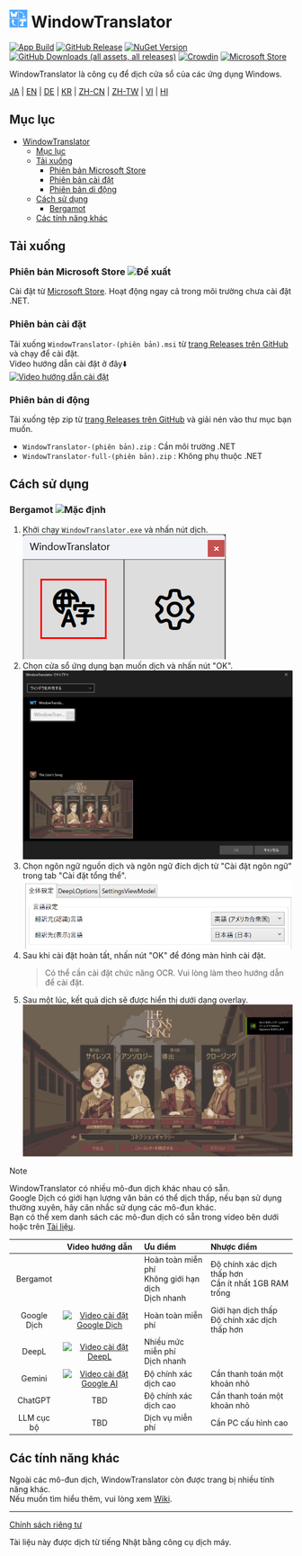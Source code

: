 # <img src="images/wt.png" width="32" > WindowTranslator

[![App Build](https://github.com/Freeesia/WindowTranslator/actions/workflows/dotnet-desktop.yml/badge.svg)](https://github.com/Freeesia/WindowTranslator/actions/workflows/dotnet-desktop.yml)
[![GitHub Release](https://img.shields.io/github/v/release/Freeesia/WindowTranslator)](https://github.com/Freeesia/WindowTranslator/releases/latest)
[![NuGet Version](https://img.shields.io/nuget/v/WindowTranslator.Abstractions)](https://www.nuget.org/packages/WindowTranslator.Abstractions)
[![GitHub Downloads (all assets, all releases)](https://img.shields.io/github/downloads/Freeesia/WindowTranslator/total)](https://github.com/Freeesia/WindowTranslator/releases/latest)
[![Crowdin](https://badges.crowdin.net/windowtranslator/localized.svg)](https://crowdin.com/project/windowtranslator)
[![Microsoft Store](https://get.microsoft.com/images/en-us%20dark.svg)](https://apps.microsoft.com/detail/9pjd2fdzqxm3?referrer=appbadge&mode=direct)

WindowTranslator là công cụ để dịch cửa sổ của các ứng dụng Windows.

[JA](README.md) | [EN](./README.en.md) | [DE](./README.de.md) | [KR](./README.kr.md) | [ZH-CN](./README.zh-cn.md) | [ZH-TW](./README.zh-tw.md) | [VI](./README.vi.md) | [HI](./README.hi.md)

## Mục lục
- [ WindowTranslator](#-windowtranslator)
  - [Mục lục](#mục-lục)
  - [Tải xuống](#tải-xuống)
    - [Phiên bản Microsoft Store ](#phiên-bản-microsoft-store-)
    - [Phiên bản cài đặt](#phiên-bản-cài-đặt)
    - [Phiên bản di động](#phiên-bản-di-động)
  - [Cách sử dụng](#cách-sử-dụng)
    - [Bergamot ](#bergamot-)
  - [Các tính năng khác](#các-tính-năng-khác)

## Tải xuống
### Phiên bản Microsoft Store ![Đề xuất](https://img.shields.io/badge/Đề_xuất-brightgreen)

Cài đặt từ [Microsoft Store](https://apps.microsoft.com/detail/9pjd2fdzqxm3?referrer=appbadge&mode=direct).
Hoạt động ngay cả trong môi trường chưa cài đặt .NET.

### Phiên bản cài đặt

Tải xuống `WindowTranslator-(phiên bản).msi` từ [trang Releases trên GitHub](https://github.com/Freeesia/WindowTranslator/releases/latest) và chạy để cài đặt.  
Video hướng dẫn cài đặt ở đây⬇️  
[![Video hướng dẫn cài đặt](https://github.com/user-attachments/assets/b5babc02-715b-43bc-ba97-f23078ffd39b)](https://youtu.be/wvcbCLA9chQ?t=7)

### Phiên bản di động

Tải xuống tệp zip từ [trang Releases trên GitHub](https://github.com/Freeesia/WindowTranslator/releases/latest) và giải nén vào thư mục bạn muốn.  
- `WindowTranslator-(phiên bản).zip` : Cần môi trường .NET  
- `WindowTranslator-full-(phiên bản).zip` : Không phụ thuộc .NET

## Cách sử dụng

### Bergamot ![Mặc định](https://img.shields.io/badge/Mặc_định-brightgreen)

1. Khởi chạy `WindowTranslator.exe` và nhấn nút dịch.  
   ![Nút dịch](images/translate.png)
2. Chọn cửa sổ ứng dụng bạn muốn dịch và nhấn nút "OK".  
   ![Chọn cửa sổ](images/select.png)
3. Chọn ngôn ngữ nguồn dịch và ngôn ngữ đích dịch từ "Cài đặt ngôn ngữ" trong tab "Cài đặt tổng thể".  
   ![Cài đặt ngôn ngữ](images/language.png)
4. Sau khi cài đặt hoàn tất, nhấn nút "OK" để đóng màn hình cài đặt.  
   > Có thể cần cài đặt chức năng OCR.
   > Vui lòng làm theo hướng dẫn để cài đặt.
5. Sau một lúc, kết quả dịch sẽ được hiển thị dưới dạng overlay.  
   ![Kết quả dịch](images/result.png)

> [!NOTE]
> WindowTranslator có nhiều mô-đun dịch khác nhau có sẵn.  
> Google Dịch có giới hạn lượng văn bản có thể dịch thấp, nếu bạn sử dụng thường xuyên, hãy cân nhắc sử dụng các mô-đun khác.  
> Bạn có thể xem danh sách các mô-đun dịch có sẵn trong video bên dưới hoặc trên [Tài liệu](https://wt.studiofreesia.com/TranslateModule.vi).
> 
> |                |                                                              Video hướng dẫn                                                           | Ưu điểm                    | Nhược điểm                        |
> | :------------: | :-----------------------------------------------------------------------------------------------------------------------------------: | :-------------------------- | :-------------------------------- |
> |   Bergamot     | | Hoàn toàn miễn phí<br/>Không giới hạn dịch<br/>Dịch nhanh | Độ chính xác dịch thấp hơn<br/>Cần ít nhất 1GB RAM trống |
> |   Google Dịch   | [![Video cài đặt Google Dịch](https://github.com/user-attachments/assets/bbf45370-0387-47e1-b690-3183f37e06d2)](https://youtu.be/83A8T890N5M)  | Hoàn toàn miễn phí | Giới hạn dịch thấp<br/>Độ chính xác dịch thấp hơn |
> |     DeepL      |   [![Video cài đặt DeepL](https://github.com/user-attachments/assets/4abd512f-cff9-45a8-852b-722641458f0b)](https://youtu.be/D7Yb6rIVPI0)   | Nhiều mức miễn phí<br/>Dịch nhanh | |
> |     Gemini     | [![Video cài đặt Google AI](https://github.com/user-attachments/assets/9d3a91ab-f1aa-4079-be68-622212ab1b68)](https://youtu.be/Oht0z03M91I) | Độ chính xác dịch cao | Cần thanh toán một khoản nhỏ |
> |    ChatGPT     | TBD | Độ chính xác dịch cao | Cần thanh toán một khoản nhỏ |
> | LLM cục bộ | TBD | Dịch vụ miễn phí | Cần PC cấu hình cao |

## Các tính năng khác

Ngoài các mô-đun dịch, WindowTranslator còn được trang bị nhiều tính năng khác.  
Nếu muốn tìm hiểu thêm, vui lòng xem [Wiki](https://github.com/Freeesia/WindowTranslator/wiki).

---
[Chính sách riêng tư](PrivacyPolicy.md)

Tài liệu này được dịch từ tiếng Nhật bằng công cụ dịch máy.
